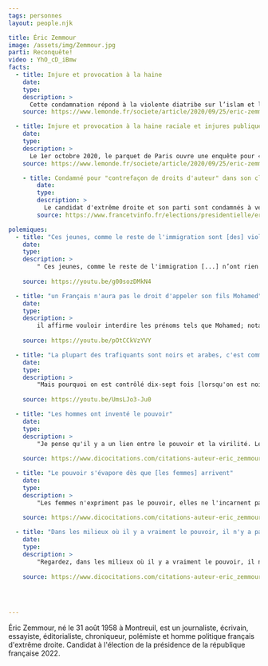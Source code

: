 ```yaml
---
tags: personnes
layout: people.njk

title: Éric Zemmour
image: /assets/img/Zemmour.jpg
parti: Reconquête!
video : YhO_cD_iBmw
facts:
  - title: Injure et provocation à la haine
    date:
    type:
    description: >
      Cette condamnation répond à la violente diatribe sur l’islam et l’immigration qu’il avait proférée en septembre 2019, lors d’un rassemblement politique, à Paris. 
    source: https://www.lemonde.fr/societe/article/2020/09/25/eric-zemmour-condamne-a-10-000-euros-d-amende-pour-injure-et-provocation-a-la-haine_6053635_3224.html

  - title: Injure et provocation à la haine raciale et injures publiques à caractère raciste 
    date:
    type:
    description: >
      Le 1er octobre 2020, le parquet de Paris ouvre une enquête pour « provocation à la haine raciale » et « injures publiques à caractère raciste » à la suite des propos d’Éric Zemmour. 
    source: https://www.lemonde.fr/societe/article/2020/09/25/eric-zemmour-condamne-a-10-000-euros-d-amende-pour-injure-et-provocation-a-la-haine_6053635_3224.html

    - title: Condamné pour "contrefaçon de droits d'auteur" dans son clip d'annonce de candidature
        date:
        type:
        description: >
          Le candidat d'extrême droite et son parti sont condamnés à verser un total de 70 000 euros aux plaignants. Après l'utilisation sans autorisation d'images de films dans son clip de campagne, selon le jugement.
        source: https://www.francetvinfo.fr/elections/presidentielle/eric-zemmour-condamne-pour-contrefacon-de-droits-d-auteur-dans-son-clip-d-annonce-de-candidature_4991810.html

polemiques:
  - title: "Ces jeunes, comme le reste de l'immigration sont [des] violeurs"
    date:
    type:
    description: >
        " Ces jeunes, comme le reste de l'immigration [...] n’ont rien à faire ici : ils sont voleurs, ils sont assassins, ils sont violeurs, c’est tout ce qu’ils sont ; il faut les renvoyer et il ne faut même pas qu’ils viennent". 
       
    source: https://youtu.be/g00sozDMkN4

  - title: "un Français n'aura pas le droit d'appeler son fils Mohamed"
    date:
    type:
    description: >
        il affirme vouloir interdire les prénoms tels que Mohamed; notamment, explique-t-il en grand seigneur fort culotté, parce que ceux qui portent de tels noms souffrent de discriminations. 
       
    source: https://youtu.be/pOtCCkVzYVY

  - title: "La plupart des trafiquants sont noirs et arabes, c'est comme ça"
    date:
    type:
    description: >
        "Mais pourquoi on est contrôlé dix-sept fois [lorsqu'on est noir ou arabe]? Pourquoi? Parce que la plupart des trafiquants sont noirs et arabes, c'est comme ça, c'est un fait." 
       
    source: https://youtu.be/UmsLJo3-Ju0

  - title: "Les hommes ont inventé le pouvoir"
    date:
    type:
    description: >
        "Je pense qu'il y a un lien entre le pouvoir et la virilité. Les hommes ont inventé le pouvoir." - Sur le plateau de BFMTV le 26 mars 2013
       
    source: https://www.dicocitations.com/citations-auteur-eric_zemmour-0.php

  - title: "Le pouvoir s'évapore dès que [les femmes] arrivent"
    date:
    type:
    description: >
        "Les femmes n'expriment pas le pouvoir, elles ne l'incarnent pas, c'est comme ça. Le pouvoir s'évapore dès qu'elles arrivent." - Sur le plateau de BFMTV, le 26 mars 2013 
       
    source: https://www.dicocitations.com/citations-auteur-eric_zemmour-0.php

  - title: "Dans les milieux où il y a vraiment le pouvoir, il n'y a pas de femmes"
    date:
    type:
    description: >
        "Regardez, dans les milieux où il y a vraiment le pouvoir, il n'y a pas de femmes. Dans la finance, c'est infinitésimale, c'est marginal.." - Sur le plateau de BFMTV, le 26 mars 2013 
       
    source: https://www.dicocitations.com/citations-auteur-eric_zemmour-0.php



    
---
```


Éric Zemmour, né le 31 août 1958 à Montreuil, est un journaliste, écrivain, essayiste, éditorialiste, chroniqueur, polémiste et homme politique français d'extrême droite. Candidat à l'élection de la présidence de la république française 2022.